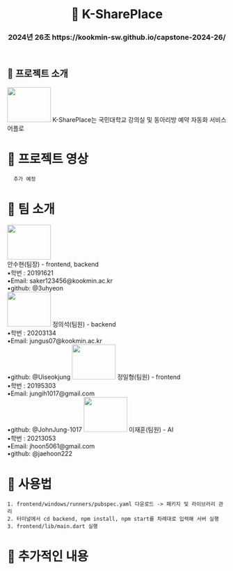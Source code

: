 <header>
    <h1>
        💋 K-SharePlace
    </h1>
    <h3>
        2024년 26조 https://kookmin-sw.github.io/capstone-2024-26/
    </h3>
</header>



<body>
    <h2>
        🔶 프로젝트 소개
    </h2>
        <img src="(https://github.com/kookmin-sw/capstone-2024-26/blob/master/read.me_image/Group%2014.png)" width="100" height="80">
        K-SharePlace는 국민대학교 강의실 및 동아리방 예약 자동화 서비스 어플로 
    

# 🔶 프로젝트 영상

      추가 예정



# 🔶 팀 소개
<div>
    <div><img src="https://github.com/kookmin-sw/capstone-2024-26/blob/master/read.me_image/%EB%BD%80%EB%A1%9C%EB%A1%9C.jpg" width="100" height="80">
    </div>
    <div>
        안수현(팀장) - frontend, backend<br/>▪️학번 : 20191621<br/>▪️Email: saker123456@kookmin.ac.kr<br/>▪️github: @3uhyeon
    </div>
</div>


<img src="https://github.com/kookmin-sw/capstone-2024-26/blob/master/read.me_image/%EB%A3%A8%ED%94%BC.jpg" width="100" height="80">
정의석(팀원) - backend<br/>▪️학번 : 20203134<br/>▪️Email: jungus07@kookmin.ac.kr<br/>▪️github: @Uiseokjung
            
<img src="https://github.com/kookmin-sw/capstone-2024-26/blob/master/read.me_image/%ED%8F%AC%EB%B9%84.jpg" width="100" height="80">
정일형(팀원) - frontend<br/>▪️학번 : 20195303<br/>▪️Email: jungih1017@gmail.com<br/>▪️github: @JohnJung-1017
            
<img src="https://github.com/kookmin-sw/capstone-2024-26/blob/master/read.me_image/%ED%81%AC%EB%A1%B1.jpg" width="100" height="80">
이재훈(팀원) - AI<br/>▪️학번 : 20213053<br/>▪️Email: jhoon5061@gmail.com<br/>▪️github: @jaehoon222

# 🔶 사용법

    1. frontend/windows/runners/pubspec.yaml 다운로드 -> 패키지 및 라이브러리 관리
    2. 터미널에서 cd backend, npm install, npm start를 차례대로 입력해 서버 실행
    3. frontend/lib/main.dart 실행
 
 # 🔶 추가적인 내용

</body>

        
